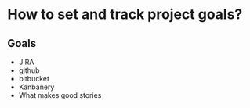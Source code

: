 # How to set and track project goals?

## Goals
* JIRA
* github
* bitbucket
* Kanbanery
* What makes good stories
